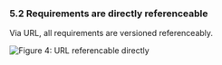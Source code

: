 ### 5.2  Requirements are directly referenceable 
Via URL, all requirements are versioned referenceably.

![Figure 4: URL referencable directly][directReference]

[directReference]: https://raw.githubusercontent.com/DomainDrivenArchitecture/ddaArchitecture/requirements/images/30_requirements/FitnesseReferenzenAufAnforderungen.png "Figure 4: URL referencable directly"
